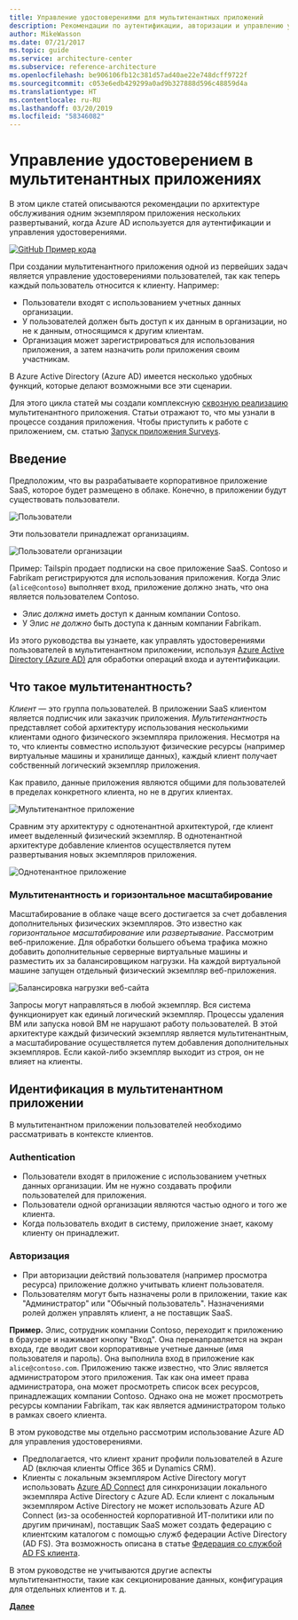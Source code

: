 ```yaml
---
title: Управление удостоверениями для мультитенантных приложений
description: Рекомендации по аутентификации, авторизации и управлению удостоверениями в мультитенантных приложениях.
author: MikeWasson
ms.date: 07/21/2017
ms.topic: guide
ms.service: architecture-center
ms.subservice: reference-architecture
ms.openlocfilehash: be906106fb12c381d57ad40ae22e748dcff9722f
ms.sourcegitcommit: c053e6edb429299a0ad9b327888d596c48859d4a
ms.translationtype: HT
ms.contentlocale: ru-RU
ms.lasthandoff: 03/20/2019
ms.locfileid: "58346082"
---
```

# <a name="manage-identity-in-multitenant-applications"></a>Управление удостоверением в мультитенантных приложениях

В этом цикле статей описываются рекомендации по архитектуре обслуживания одним экземпляром приложения нескольких развертываний, когда Azure AD используется для аутентификации и управления удостоверениями.

[![GitHub](../_images/github.png) Пример кода][sample-application]

При создании мультитенантного приложения одной из первейших задач является управление удостоверениями пользователей, так как теперь каждый пользователь относится к клиенту. Например: 

- Пользователи входят с использованием учетных данных организации.
- У пользователей должен быть доступ к их данным в организации, но не к данным, относящимся к другим клиентам.
- Организация может зарегистрироваться для использования приложения, а затем назначить роли приложения своим участникам.

В Azure Active Directory (Azure AD) имеется несколько удобных функций, которые делают возможными все эти сценарии.

Для этого цикла статей мы создали комплексную [сквозную реализацию][sample-application] мультитенантного приложения. Статьи отражают то, что мы узнали в процессе создания приложения. Чтобы приступить к работе с приложением, см. статью [Запуск приложения Surveys][running-the-app].

## <a name="introduction"></a>Введение

Предположим, что вы разрабатываете корпоративное приложение SaaS, которое будет размещено в облаке. Конечно, в приложении будут существовать пользователи.

![Пользователи](./images/users.png)

Эти пользователи принадлежат организациям.

![Пользователи организации](./images/org-users.png)

Пример: Tailspin продает подписки на свое приложение SaaS. Contoso и Fabrikam регистрируются для использования приложения. Когда Элис (`alice@contoso`) выполняет вход, приложение должно знать, что она является пользователем Contoso.

- Элис *должна* иметь доступ к данным компании Contoso.
- У Элис *не должно* быть доступа к данным компании Fabrikam.

Из этого руководства вы узнаете, как управлять удостоверениями пользователей в мультитенантном приложении, используя [Azure Active Directory (Azure AD)](/azure/active-directory) для обработки операций входа и аутентификации.

<!-- markdownlint-disable MD026 -->

## <a name="what-is-multitenancy"></a>Что такое мультитенантность?

<!-- markdownlint-enable MD026 -->

*Клиент* — это группа пользователей. В приложении SaaS клиентом является подписчик или заказчик приложения. *Мультитенантность* представляет собой архитектуру использования несколькими клиентами одного физического экземпляра приложения. Несмотря на то, что клиенты совместно используют физические ресурсы (например виртуальные машины и хранилище данных), каждый клиент получает собственный логический экземпляр приложения.

Как правило, данные приложения являются общими для пользователей в пределах конкретного клиента, но не в других клиентах.

![Мультитенантное приложение](./images/multitenant.png)

Сравним эту архитектуру с однотенантной архитектурой, где клиент имеет выделенный физический экземпляр. В однотенантной архитектуре добавление клиентов осуществляется путем развертывания новых экземпляров приложения.

![Однотенантное приложение](./images/single-tenant.png)

### <a name="multitenancy-and-horizontal-scaling"></a>Мультитенантность и горизонтальное масштабирование

Масштабирование в облаке чаще всего достигается за счет добавления дополнительных физических экземпляров. Это известно как *горизонтальное масштабирование* или *развертывание*. Рассмотрим веб-приложение. Для обработки большего объема трафика можно добавить дополнительные серверные виртуальные машины и разместить их за балансировщиком нагрузки. На каждой виртуальной машине запущен отдельный физический экземпляр веб-приложения.

![Балансировка нагрузки веб-сайта](./images/load-balancing.png)

Запросы могут направляться в любой экземпляр. Вся система функционирует как единый логический экземпляр. Процессы удаления ВМ или запуска новой ВМ не нарушают работу пользователей. В этой архитектуре каждый физический экземпляр является мультитенантным, а масштабирование осуществляется путем добавления дополнительных экземпляров. Если какой-либо экземпляр выходит из строя, он не влияет на клиенты.

## <a name="identity-in-a-multitenant-app"></a>Идентификация в мультитенантном приложении

В мультитенантном приложении пользователей необходимо рассматривать в контексте клиентов.

### <a name="authentication"></a>Authentication

- Пользователи входят в приложение с использованием учетных данных организации. Им не нужно создавать профили пользователей для приложения.
- Пользователи одной организации являются частью одного и того же клиента.
- Когда пользователь входит в систему, приложение знает, какому клиенту он принадлежит.

### <a name="authorization"></a>Авторизация

- При авторизации действий пользователя (например просмотра ресурса) приложение должно учитывать клиент пользователя.
- Пользователям могут быть назначены роли в приложении, такие как "Администратор" или "Обычный пользователь". Назначениями ролей должен управлять клиент, а не поставщик SaaS.

**Пример.** Элис, сотрудник компании Contoso, переходит к приложению в браузере и нажимает кнопку "Вход". Она перенаправляется на экран входа, где вводит свои корпоративные учетные данные (имя пользователя и пароль). Она выполнила вход в приложение как `alice@contoso.com`. Приложению также известно, что Элис является администратором этого приложения. Так как она имеет права администратора, она может просмотреть список всех ресурсов, принадлежащих компании Contoso. Однако она не может просмотреть ресурсы компании Fabrikam, так как является администратором только в рамках своего клиента.

В этом руководстве мы отдельно рассмотрим использование Azure AD для управления удостоверениями.

- Предполагается, что клиент хранит профили пользователей в Azure AD (включая клиенты Office 365 и Dynamics CRM).
- Клиенты с локальным экземпляром Active Directory могут использовать [Azure AD Connect](/azure/active-directory/hybrid/whatis-hybrid-identity) для синхронизации локального экземпляра Active Directory с Azure AD. Если клиент с локальным экземпляром Active Directory не может использовать Azure AD Connect (из-за особенностей корпоративной ИТ-политики или по другим причинам), поставщик SaaS может создать федерацию с клиентским каталогом с помощью служб федерации Active Directory (AD FS). Эта возможность описана в статье [Федерация со службой AD FS клиента](adfs.md).

В этом руководстве не учитываются другие аспекты мультитенантности, такие как секционирование данных, конфигурация для отдельных клиентов и т. д.

[**Далее**](./tailspin.md)

<!-- links -->

[sample-application]: https://github.com/mspnp/multitenant-saas-guidance
[running-the-app]: ./run-the-app.md
